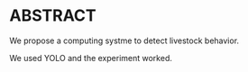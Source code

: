 # ABSTRACT

We propose a computing systme to detect livestock behavior.

We used YOLO and the experiment worked.